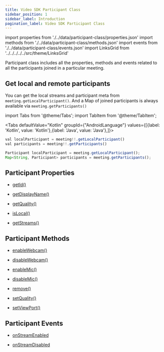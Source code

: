 ```yaml
---
title: Video SDK Participant Class
sidebar_position: 1
sidebar_label: Introduction
pagination_label: Video SDK Participant Class
---
```


<div class="sdk-api-ref">

import properties from './../data/participant-class/properties.json'
import methods from './../data/participant-class/methods.json'
import events from './../data/participant-class/events.json'
import LinksGrid from '../../../../../src/theme/LinksGrid'

Participant class includes all the properties, methods and events related to all the participants joined in a particular meeting.

## Get local and remote participants

You can get the local streams and participant meta from `meeting.getLocalParticipant()`. And a Map of joined participants is always available via `meeting.getParticipants()`

import Tabs from '@theme/Tabs';
import TabItem from '@theme/TabItem';

<Tabs
defaultValue="Kotlin"
groupId={"AndroidLanguage"}
values={[{label: 'Kotlin', value: 'Kotlin'},{label: 'Java', value: 'Java'},]}>

<TabItem value="Kotlin">

```js title="Javascript"
val localParticipant = meeting!!.getLocalParticipant()
val participants = meeting!!.getParticipants()
```

</TabItem>

<TabItem value="Java">

```js title="Javascript"
Participant localParticipant = meeting.getLocalParticipant();
Map<String, Participant> participants = meeting.getParticipants();
```

</TabItem>

</Tabs>

## Participant Properties

<div class="row">

<div class="col col--4 margin-bottom--sm" >

- [getId()](./properties#getid)

</div>
<div class="col col--4 margin-bottom--sm" >

- [getDisplayName()](./properties#getdisplayname)

</div>
<div class="col col--4 margin-bottom--sm" >

- [getQuality()](./properties#getquality)

</div>

<div class="col col--4 margin-bottom--sm" >

- [isLocal()](./properties#islocal)

</div>

<div class="col col--4 margin-bottom--sm" >

- [getStreams()](./properties#getstreams)

</div>

</div>

## Participant Methods

<div class="row">

<div class="col col--4 margin-bottom--sm" >

- [enableWebcam()](./methods#enablewebcam)

</div>
<div class="col col--4 margin-bottom--sm" >

- [disableWebcam()](./methods#disablewebcam)

</div>
<div class="col col--4 margin-bottom--sm" >

- [enableMic()](./methods#enablemic)

</div>
<div class="col col--4 margin-bottom--sm" >

- [disableMic()](./methods#disablemic)

</div>
<div class="col col--4 margin-bottom--sm" >

- [remove()](./methods#remove)

</div>
<div class="col col--4 margin-bottom--sm" >

- [setQuality()](./methods#setquality)

</div>
<div class="col col--4 margin-bottom--sm" >

- [setViewPort()](./methods#setviewport)

</div>
<div class="col col--4 margin-bottom--sm" >

</div>

</div>

## Participant Events

<div class="row">

<div class="col col--4 margin-bottom--sm" >

- [onStreamEnabled](./participant-event-listener-class#onstreamenabled)

</div>
<div class="col col--4 margin-bottom--sm" >

- [onStreamDisabled](./participant-event-listener-class#onstreamdisabled)

</div>

</div>

</div>
